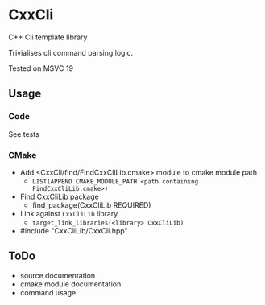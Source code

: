 # CxxCli
C++ Cli template library

Trivialises cli command parsing logic.

Tested on MSVC 19

## Usage
### Code
See tests
### CMake
- Add <CxxCli/find/FindCxxCliLib.cmake> module to cmake module path
  - ```LIST(APPEND CMAKE_MODULE_PATH <path containing FindCxxCliLib.cmake>)```
- Find CxxCliLib package
  - find_package(CxxCliLib REQUIRED)
- Link against ```CxxCliLib``` library
  - ```target_link_libraries(<library> CxxCliLib)```
- #include "CxxCliLib/CxxCli.hpp"

## ToDo

+ source documentation
+ cmake module documentation
+ command usage
